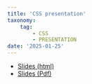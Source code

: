 ```yaml
---
title: 'CSS presentation'
taxonomy:
    tag:
        - CSS
        - PRESENTATION
date: '2025-01-25'
---
```


- [Slides (html)](./slides/index.html)
- [Slides (Pdf)](./slides/slides.pdf)